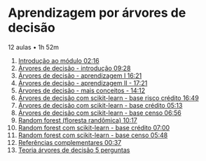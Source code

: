 # Aprendizagem por árvores de decisão

12 aulas • 1h 52m

1. [Introdução ao módulo 02:16]()
1. [Árvores de decisão - introdução 09:28]()
1. [Árvores de decisão - aprendizagem I 16:21]()
1. [Árvores de decisão - aprendizagem II - 17:21]()
1. [Árvores de decisão - mais conceitos - 14:12]()
1. [Árvores de decisão com scikit-learn - base risco crédito 16:49]()
1. [Árvores de decisão com scikit-learn - base crédito 05:13]()
1. [Árvores de decisão com scikit-learn - base censo 06:56]()
1. [Random forest (floresta randômica) 10:17]()
1. [Random forest com scikit-learn - base crédito 07:00]()
1. [Random forest com scikit-learn - base censo 05:48]()
1. [Referências complementares 00:37]()
1. [Teoria árvores de decisão 5 perguntas]()
